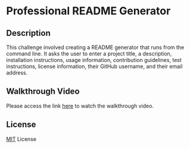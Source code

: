 # Professional README Generator

## Description
This challenge involved creating a README generator that runs from the command line. It asks the user to enter a project title, a description, installation instructions, usage information, contribution guidelines, test instructions, license information, their GitHub username, and their email address.


## Walkthrough Video
Please access the link [here](https://drive.google.com/file/d/1IA_KtWk-l_9V4grDPRurwtnyIlvZSp0j/view?usp=sharing) to watch the walkthrough video.

## License
<p><a href="https://choosealicense.com/licenses/mit/#">MIT</a> License</p>